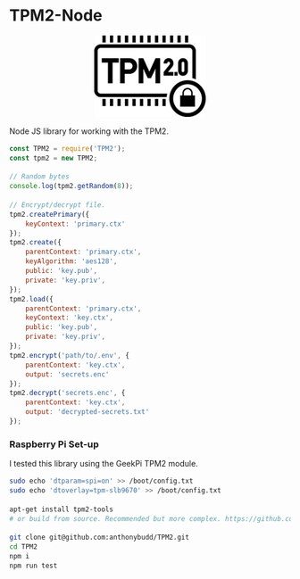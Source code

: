 # TPM2-Node

<p  align="center">
    <img src="https://github.com/anthonybudd/TPM2/raw/main/docs/images/tpm-icon.png" width="200" alt="tpm icon">
</p>

Node JS library for working with the TPM2.


```js
const TPM2 = require('TPM2');
const tpm2 = new TPM2;

// Random bytes
console.log(tpm2.getRandom(8));

// Encrypt/decrypt file.
tpm2.createPrimary({
    keyContext: 'primary.ctx'
});
tpm2.create({
    parentContext: 'primary.ctx',
    keyAlgorithm: 'aes128',
    public: 'key.pub',
    private: 'key.priv',
});
tpm2.load({
    parentContext: 'primary.ctx',
    keyContext: 'key.ctx',
    public: 'key.pub',
    private: 'key.priv',
});
tpm2.encrypt('path/to/.env', {
    parentContext: 'key.ctx',
    output: 'secrets.enc'
});
tpm2.decrypt('secrets.enc', {
    parentContext: 'key.ctx',
    output: 'decrypted-secrets.txt'
});
```


### Raspberry Pi Set-up
I tested this library using the GeekPi TPM2 module.

```sh
sudo echo 'dtparam=spi=on' >> /boot/config.txt
sudo echo 'dtoverlay=tpm-slb9670' >> /boot/config.txt

apt-get install tpm2-tools
# or build from source. Recommended but more complex. https://github.com/tpm2-software

git clone git@github.com:anthonybudd/TPM2.git
cd TPM2
npm i
npm run test
```